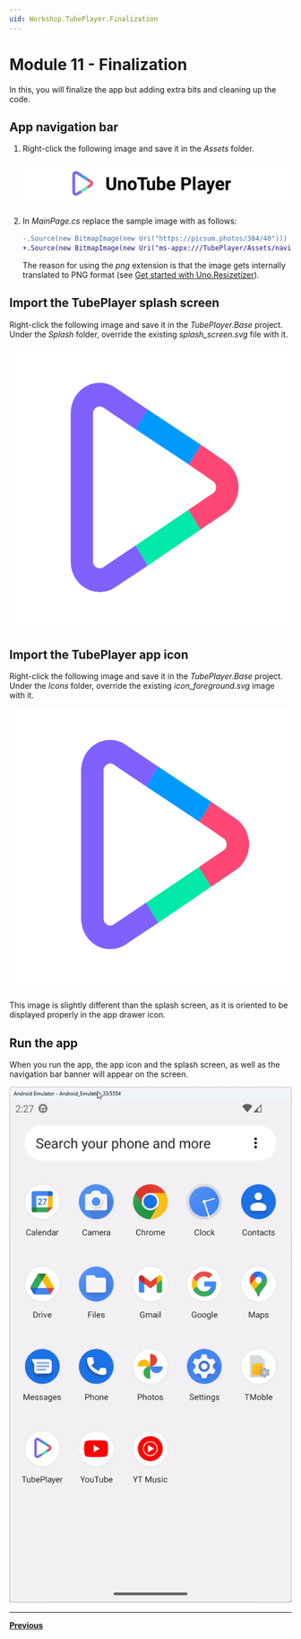 ```yaml
---
uid: Workshop.TubePlayer.Finalization
---
```


# Module 11 - Finalization

In this, you will finalize the app but adding extra bits and cleaning up the code.

## App navigation bar

1. Right-click the following image and save it in the  *Assets* folder.

    ![TubePlayer app navigation bar icon](navigation_bar.svg)

1. In *MainPage.cs* replace the sample image with as follows:

    ```diff
    -.Source(new BitmapImage(new Uri("https://picsum.photos/384/40")))
    +.Source(new BitmapImage(new Uri("ms-appx:///TubePlayer/Assets/navigation_bar.png")))
    ```

    The reason for using the *png* extension is that the image gets internally translated to PNG format (see [Get started with Uno.Resizetizer](xref:Uno.Resizetizer.GettingStarted#how-it-works)).

## Import the TubePlayer splash screen

Right-click the following image and save it in the *TubePlayer.Base* project. Under the *Splash* folder, override the existing *splash_screen.svg* file with it.

![TubePlayer splash screen](splash_screen.svg)

## Import the TubePlayer app icon

Right-click the following image and save it in the *TubePlayer.Base* project. Under the *Icons* folder, override the existing *icon_foreground.svg* image with it.

![TubePlayer app icon](icon_foreground.svg)

This image is slightly different than the splash screen, as it is oriented to be displayed properly in the app drawer icon.

## Run the app

When you run the app, the app icon and the splash screen, as well as the navigation bar banner will appear on the screen.

![App icon, splash screen, and navigation bar are rendered](ui-output.gif)

---

**[Previous](xref:Workshop.TubePlayer.MediaPlayer "Add a media player")**
